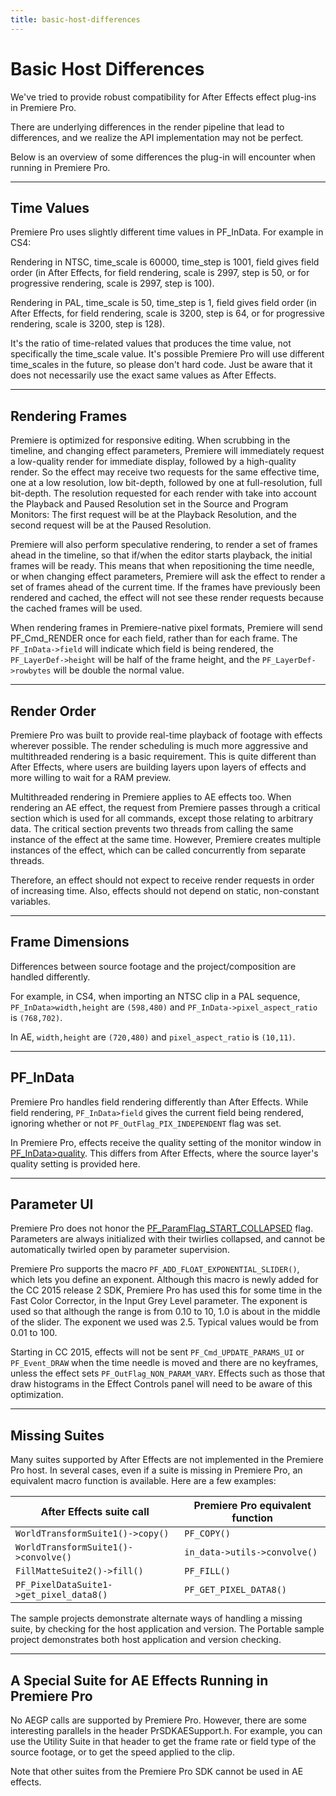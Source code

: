 ```yaml
---
title: basic-host-differences
---
```

# Basic Host Differences

We've tried to provide robust compatibility for After Effects effect plug-ins in Premiere Pro.

There are underlying differences in the render pipeline that lead to differences, and we realize the API implementation may not be perfect.

Below is an overview of some differences the plug-in will encounter when running in Premiere Pro.

---

## Time Values

Premiere Pro uses slightly different time values in PF_InData. For example in CS4:

Rendering in NTSC, time_scale is 60000, time_step is 1001, field gives field order (in After Effects, for field rendering, scale is 2997, step is 50, or for progressive rendering, scale is 2997, step is 100).

Rendering in PAL, time_scale is 50, time_step is 1, field gives field order (in After Effects, for field rendering, scale is 3200, step is 64, or for progressive rendering, scale is 3200, step is 128).

It's the ratio of time-related values that produces the time value, not specifically the time_scale value. It's possible Premiere Pro will use different time_scales in the future, so please don't hard code. Just be aware that it does not necessarily use the exact same values as After Effects.

---

## Rendering Frames

Premiere is optimized for responsive editing. When scrubbing in the timeline, and changing effect parameters, Premiere will immediately request a low-quality render for immediate display, followed by a high-quality render. So the effect may receive two requests for the same effective time, one at a low resolution, low bit-depth, followed by one at full-resolution, full bit-depth. The resolution requested for each render with take into account the Playback and Paused Resolution set in the Source and Program Monitors: The first request will be at the Playback Resolution, and the second request will be at the Paused Resolution.

Premiere will also perform speculative rendering, to render a set of frames ahead in the timeline, so that if/when the editor starts playback, the initial frames will be ready. This means that when repositioning the time needle, or when changing effect parameters, Premiere will ask the effect to render a set of frames ahead of the current time. If the frames have previously been rendered and cached, the effect will not see these render requests because the cached frames will be used.

When rendering frames in Premiere-native pixel formats, Premiere will send PF_Cmd_RENDER once for each field, rather than for each frame. The `PF_InData->field` will indicate which field is being rendered, the `PF_LayerDef->height` will be half of the frame height, and the `PF_LayerDef->rowbytes` will be double the normal value.

---

## Render Order

Premiere Pro was built to provide real-time playback of footage with effects wherever possible. The render scheduling is much more aggressive and multithreaded rendering is a basic requirement. This is quite different than After Effects, where users are building layers upon layers of effects and more willing to wait for a RAM preview.

Multithreaded rendering in Premiere applies to AE effects too. When rendering an AE effect, the request from Premiere passes through a critical section which is used for all commands, except those relating to arbitrary data. The critical section prevents two threads from calling the same instance of the effect at the same time. However, Premiere creates multiple instances of the effect, which can be called concurrently from separate threads.

Therefore, an effect should not expect to receive render requests in order of increasing time. Also, effects should not depend on static, non-constant variables.

---

## Frame Dimensions

Differences between source footage and the project/composition are handled differently.

For example, in CS4, when importing an NTSC clip in a PAL sequence, `PF_InData>width,height` are `(598,480)` and `PF_InData->pixel_aspect_ratio` is `(768,702)`.

In AE, `width,height` are `(720,480)` and `pixel_aspect_ratio` is `(10,11)`.

---

## PF_InData

Premiere Pro handles field rendering differently than After Effects. While field rendering, `PF_InData>field` gives the current field being rendered, ignoring whether or not `PF_OutFlag_PIX_INDEPENDENT` flag was set.

In Premiere Pro, effects receive the quality setting of the monitor window in [PF_InData>quality](../../effect-basics/pf_indata#pf_indata-members). This differs from After Effects, where the source layer's quality setting is provided here.

---

## Parameter UI

Premiere Pro does not honor the [PF_ParamFlag_START_COLLAPSED](../../effect-basics/pf_paramdef#parameter-flags) flag. Parameters are always initialized with their twirlies collapsed, and cannot be automatically twirled open by parameter supervision.

Premiere Pro supports the macro `PF_ADD_FLOAT_EXPONENTIAL_SLIDER()`, which lets you define an exponent. Although this macro is newly added for the CC 2015 release 2 SDK, Premiere Pro has used this for some time in the Fast Color Corrector, in the Input Grey Level parameter. The exponent is used so that although the range is from 0.10 to 10, 1.0 is about in the middle of the slider. The exponent we used was 2.5. Typical values would be from 0.01 to 100.

Starting in CC 2015, effects will not be sent `PF_Cmd_UPDATE_PARAMS_UI` or `PF_Event_DRAW` when the time needle is moved and there are no keyframes, unless the effect sets `PF_OutFlag_NON_PARAM_VARY`. Effects such as those that draw histograms in the Effect Controls panel will need to be aware of this optimization.

---

## Missing Suites

Many suites supported by After Effects are not implemented in the Premiere Pro host. In several cases, even if a suite is missing in Premiere Pro, an equivalent macro function is available. Here are a few examples:

| After Effects suite call | Premiere Pro equivalent function |
| --- | --- |
| `WorldTransformSuite1()->copy()` | `PF_COPY()` |
| `WorldTransformSuite1()->convolve()` | `in_data->utils->convolve()` |
| `FillMatteSuite2()->fill()` | `PF_FILL()` |
| `PF_PixelDataSuite1->get_pixel_data8()` | `PF_GET_PIXEL_DATA8()` |

The sample projects demonstrate alternate ways of handling a missing suite, by checking for the host application and version. The Portable sample project demonstrates both host application and version checking.

---

## A Special Suite for AE Effects Running in Premiere Pro

No AEGP calls are supported by Premiere Pro. However, there are some interesting parallels in the header PrSDKAESupport.h. For example, you can use the Utility Suite in that header to get the frame rate or field type of the source footage, or to get the speed applied to the clip.

Note that other suites from the Premiere Pro SDK cannot be used in AE effects.

